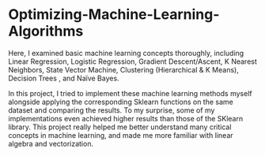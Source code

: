 # Optimizing-Machine-Learning-Algorithms
Here, I examined basic machine learning concepts thoroughly, including Linear Regression, Logistic Regression, Gradient Descent/Ascent, K Nearest Neighbors, State Vector Machine, Clustering (Hierarchical &amp; K Means), Decision Trees , and Naïve Bayes. 

In this project, I tried to implement these machine learning methods myself alongside applying the corresponding Sklearn functions on the same dataset and comparing the results. To my surprise, some of my implementations even achieved higher results than those of the SKlearn library. This project really helped me better understand many critical concepts in machine learning, and made me more familiar with linear algebra and vectorization.
